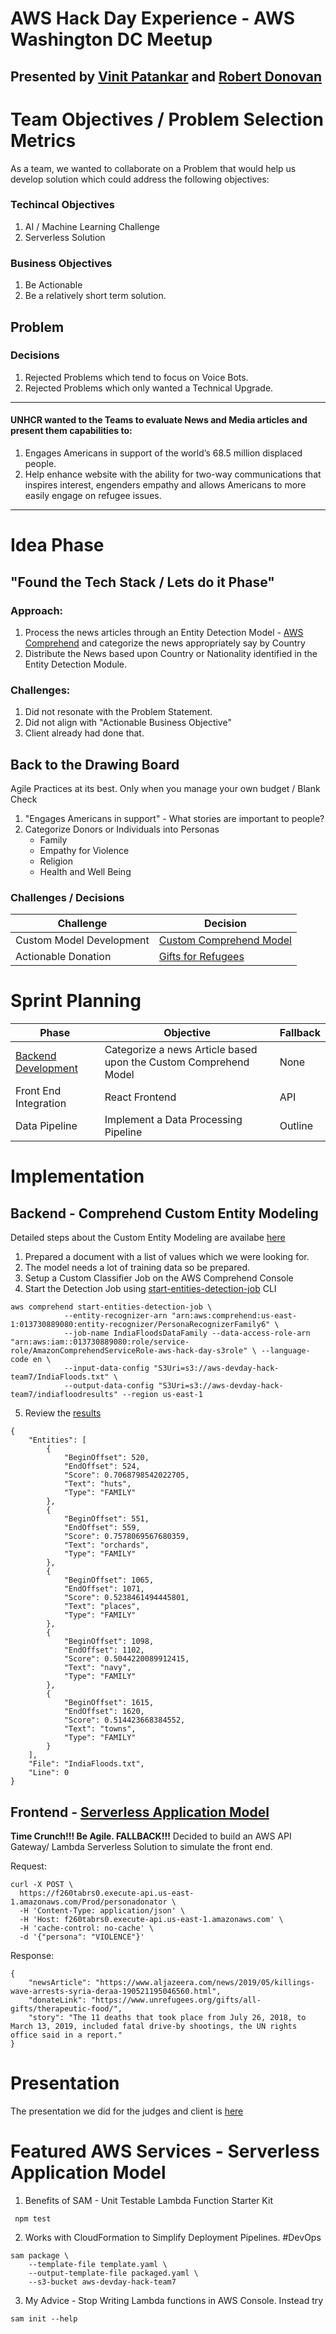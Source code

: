 # AWS Hack Day Experience - AWS Washington DC Meetup

## Presented by  [Vinit Patankar](www.linkedin.com/in/pvinit) and [Robert Donovan](https://www.linkedin.com/in/robertbdonovan/)

# Team Objectives / Problem Selection Metrics

As a team, we wanted to collaborate on a Problem that would help us develop solution which could address the following objectives:

### Techincal Objectives
1. AI / Machine Learning Challenge
2. Serverless Solution

### Business Objectives
1. Be Actionable
2. Be a relatively short term solution. 

## Problem

### Decisions
1. Rejected Problems which tend to focus on Voice Bots. 
2. Rejected Problems which only wanted a Technical Upgrade.

***

#### UNHCR wanted to the Teams to evaluate News and Media articles and present them capabilities to:
1. Engages Americans in support of the world’s 68.5 million displaced people. 
2. Help enhance website with the ability for two-way communications that inspires interest, engenders empathy and allows Americans to more easily engage on refugee issues.
***

# Idea Phase

## "Found the Tech Stack / Lets do it Phase"

### Approach: 
1. Process the news articles through an Entity Detection Model - [AWS Comprehend](https://aws.amazon.com/comprehend/) and categorize the news appropriately say by Country
2. Distribute the News based upon Country or Nationality identified in the Entity Detection Module.

### Challenges:
1. Did not resonate with the Problem Statement.
2. Did not align with "Actionable Business Objective"
3. Client already had done that.

## Back to the Drawing Board

Agile Practices at its best. Only when you manage your own budget / Blank Check

1. "Engages Americans in support" - What stories are important to people? 
2. Categorize Donors or Individuals into Personas 
    - Family
    - Empathy for Violence
    - Religion
    - Health and Well Being

### Challenges / Decisions

| Challenge | Decision |
|--- | --- |
| Custom Model Development |  [Custom Comprehend Model](https://docs.aws.amazon.com/comprehend/latest/dg/auto-ml.html) |
| Actionable Donation  | [Gifts for Refugees](https://www.unrefugees.org/gifts/) |

# Sprint Planning

| Phase | Objective | Fallback |
|--- | --- | --- |
| [Backend Development](#backendcomprehendcustomentittmodeling) |  Categorize a news Article based upon the Custom Comprehend Model | None | 
| Front End Integration  | React Frontend | API |
| Data Pipeline | Implement a Data Processing Pipeline | Outline |

# Implementation

## Backend - Comprehend Custom Entity Modeling

Detailed steps about the Custom Entity Modeling are availabe [here](https://docs.aws.amazon.com/comprehend/latest/dg/cer-entity-list.html)
1. Prepared a document with a list of values which we were looking for.
2. The model needs a lot of training data so be prepared.
3. Setup a Custom Classifier Job on the AWS Comprehend Console
4. Start the Detection Job using [start-entities-detection-job](https://docs.aws.amazon.com/cli/latest/reference/comprehend/start-entities-detection-job.html) CLI 

```
aws comprehend start-entities-detection-job \
            --entity-recognizer-arn "arn:aws:comprehend:us-east-1:013730889080:entity-recognizer/PersonaRecognizerFamily6" \ 
            --job-name IndiaFloodsDataFamily --data-access-role-arn "arn:aws:iam::013730889080:role/service-role/AmazonComprehendServiceRole-aws-hack-day-s3role" \ --language-code en \
            --input-data-config "S3Uri=s3://aws-devday-hack-team7/IndiaFloods.txt" \
            --output-data-config "S3Uri=s3://aws-devday-hack-team7/indiafloodresults" --region us-east-1
```
5. Review the [results](/Comprehend/Results/indiafloods.json)

```
{
    "Entities": [
        {
            "BeginOffset": 520,
            "EndOffset": 524,
            "Score": 0.7068798542022705,
            "Text": "huts",
            "Type": "FAMILY"
        },
        {
            "BeginOffset": 551,
            "EndOffset": 559,
            "Score": 0.7578069567680359,
            "Text": "orchards",
            "Type": "FAMILY"
        },
        {
            "BeginOffset": 1065,
            "EndOffset": 1071,
            "Score": 0.5238461494445801,
            "Text": "places",
            "Type": "FAMILY"
        },
        {
            "BeginOffset": 1098,
            "EndOffset": 1102,
            "Score": 0.5044220089912415,
            "Text": "navy",
            "Type": "FAMILY"
        },
        {
            "BeginOffset": 1615,
            "EndOffset": 1620,
            "Score": 0.514423668384552,
            "Text": "towns",
            "Type": "FAMILY"
        }
    ],
    "File": "IndiaFloods.txt",
    "Line": 0
}
```

## Frontend - [Serverless Application Model](https://github.com/awslabs/serverless-application-model)

**Time Crunch!!! Be Agile. FALLBACK!!!**
Decided to build an AWS API Gateway/ Lambda Serverless Solution to simulate the front end.

Request:
```
curl -X POST \
  https://f260tabrs0.execute-api.us-east-1.amazonaws.com/Prod/personadonator \
  -H 'Content-Type: application/json' \
  -H 'Host: f260tabrs0.execute-api.us-east-1.amazonaws.com' \
  -H 'cache-control: no-cache' \
  -d '{"persona": "VIOLENCE"}'
```

Response:
```
{
    "newsArticle": "https://www.aljazeera.com/news/2019/05/killings-wave-arrests-syria-deraa-190521195046560.html",
    "donateLink": "https://www.unrefugees.org/gifts/all-gifts/therapeutic-food/",
    "story": "The 11 deaths that took place from July 26, 2018, to March 13, 2019, included fatal drive-by shootings, the UN rights office said in a report."
}
```

# Presentation

The presentation we did for the judges and client is [here](/Presentation/Pitch_UNHCR.pptx)

# Featured AWS Services - Serverless Application Model

1. Benefits of SAM - Unit Testable Lambda Function Starter Kit
```
 npm test 
```
2. Works with CloudFormation to Simplify Deployment Pipelines. #DevOps
```
sam package \
    --template-file template.yaml \
    --output-template-file packaged.yaml \
    --s3-bucket aws-devday-hack-team7
``` 
3. My Advice - Stop Writing Lambda functions in AWS Console. Instead try
```
sam init --help
```

